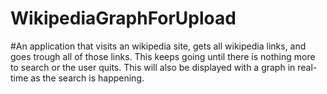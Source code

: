 # WikipediaGraphForUpload

#An application that visits an wikipedia site, gets all wikipedia links, and goes trough all of those links.
This keeps going until there is nothing more to search or the user quits.
This will also be displayed with a graph in real-time as the search is happening.
